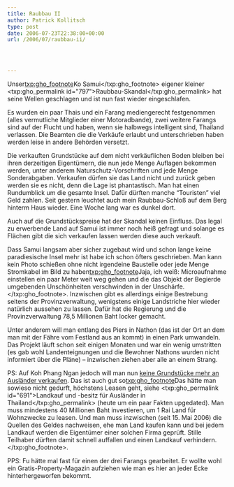 ```yaml
---
title: Raubbau II
author: Patrick Kollitsch
type: post
date: 2006-07-23T22:38:00+00:00
url: /2006/07/raubbau-ii/




---
```

Unser<txp:gho_footnote>Ko Samui</txp:gho_footnote> eigener kleiner <txp:gho_permalink id="797">Raubbau-Skandal</txp:gho_permalink> hat seine Wellen geschlagen und ist nun fast wieder eingeschlafen. 

Es wurden ein paar Thais und ein Farang mediengerecht festgenommen (alles vermutliche Mitglieder einer Motoradbande), zwei weitere Farangs sind auf der Flucht und haben, wenn sie halbwegs intelligent sind, Thailand verlassen. Die Beamten die die Verk&auml;ufe erlaubt und unterschrieben haben werden leise in andere Beh&ouml;rden versetzt. 

Die verkauften Grundst&uuml;cke auf dem nicht verk&auml;uflichen Boden bleiben bei ihren derzeitigen Eigent&uuml;mern, die nun jede Menge Auflagen bekommen werden, unter anderem Naturschutz-Vorschriften und jede Menge Sonderabgaben. Verkaufen d&uuml;rfen sie das Land nicht und zur&uuml;ck geben werden sie es nicht, denn die Lage ist phantastisch. Man hat einen Rundumblick um die gesamte Insel. Daf&uuml;r d&uuml;rften manche &#8220;Touristen&#8221; viel Geld zahlen. Seit gestern leuchtet auch mein Raubbau-Schlo&szlig; auf dem Berg hinterm Haus wieder. Eine Woche lang war es dunkel dort.

Auch auf die Grundst&uuml;ckspreise hat der Skandal keinen Einfluss. Das legal zu erwerbende Land auf Samui ist immer noch hei&szlig; gefragt und solange es Fl&auml;chen gibt die sich verkaufen lassen werden diese auch verkauft. 

Dass Samui langsam aber sicher zugebaut wird und schon lange keine paradiesische Insel mehr ist habe ich schon &ouml;fters geschrieben. Man kann kein Photo schie&szlig;en ohne nicht irgendeine Baustelle oder jede Menge Stromkabel im Bild zu haben<txp:gho_footnote>Jaja, ich wei&szlig;: Microaufnahme einstellen ein paar Meter weit weg gehen und die das Objekt der Begierde umgebenden Unsch&ouml;nheiten verschwinden in der Unsch&auml;rfe.</txp:gho_footnote>. Inzwischen gibt es allerdings einige Bestrebung seitens der Provinzverwaltung, wenigstens einige Landstriche hier wieder nat&uuml;rlich aussehen zu lassen. Daf&uuml;r hat die Regierung und die Provinzverwaltung 78,5 Millionen Baht locker gemacht. 

Unter anderem will man entlang des Piers in Nathon (das ist der Ort an dem man mit der F&auml;hre vom Festland aus an kommt) in einen Park umwandeln. Das Projekt l&auml;uft schon seit einigen Monaten und war ein wenig umstritten (es gab wohl Landenteignungen und die Bewohner Nathons wurden nicht informiert &uuml;ber die Pl&auml;ne) &#8211; inzwischen ziehen aber alle an einem Strang. 

PS: Auf Koh Phang Ngan jedoch will man nun [keine Grundst&uuml;cke mehr an Ausl&auml;nder verkaufen][1]. Das ist auch gut so<txp:gho_footnote>Das h&auml;tte man sowieso nicht gedurft, h&ouml;chstens Leasen geht, siehe <txp:gho_permalink id="691">Landkauf und -besitz f&uuml;r Ausl&auml;nder in Thailand</txp:gho_permalink> (heute um ein paar Fakten upgedated). Man muss mindestens 40 Millionen Baht investieren, um 1 Rai Land f&uuml;r Wohnzwecke zu leasen. Und man muss inzwischen (seit 15. Mai 2006) die Quellen des Geldes nachweisen, ehe man Land kaufen kann und bei jedem Landkauf werden die Eigent&uuml;mer einer solchen Firma gepr&uuml;ft. Stille Teilhaber d&uuml;rften damit schnell auffallen und einen Landkauf verhindern.</txp:gho_footnote>.

PPS: Fu h&auml;tte mal fast f&uuml;r einen der drei Farangs gearbeitet. Er wollte wohl ein Gratis-Property-Magazin aufziehen wie man es hier an jeder Ecke hinterhergeworfen bekommt.

 [1]: http://www.nationmultimedia.com/2006/07/24/national/national_30009406.php